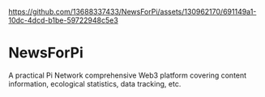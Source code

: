 

https://github.com/13688337433/NewsForPi/assets/130962170/691149a1-10dc-4dcd-b1be-59722948c5e3

# NewsForPi
A practical Pi Network comprehensive Web3 platform covering content information, ecological statistics, data tracking, etc. 
